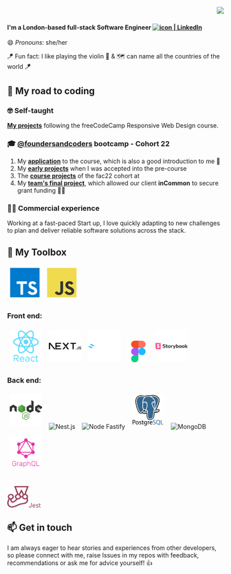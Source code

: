 <p align="right">
<!--<img width="400" src="https://github.com/0bubbles0/fcc-web-projects/blob/main/fcc-final-showcase/5-portfolio/resources/img/logo/logo-250-100.png">-->
<img src="https://user-images.githubusercontent.com/77367593/202780268-2b03a671-39d0-4275-94b0-2e9fc6bea346.png">
</p>

#### I'm a London-based full-stack Software Engineer <a href="https://www.linkedin.com/in/barbara-az"><img src="https://raw.githubusercontent.com/yushi1007/yushi1007/main/images/linkedin.svg" alt="icon | LinkedIn" width="21px"></a>

😄 _Pronouns_: she/her

🪁 Fun fact: I like playing the violin 🎻 & 🗺️ can name all the countries of the world 🪁

## 🚆 My road to coding

### 🤓 Self-taught

[**My projects**](https://codepen.io/0Bubbles0) following the freeCodeCamp Responsive Web Design course.

### 🎓 [**@foundersandcoders**](https://github.com/foundersandcoders) bootcamp - Cohort 22

1. My [**application**](https://github.com/0bubbles0/fac-22-application) to the course, which is also a good introduction to me 🙂
1. My [**early projects**](https://github.com/0bubbles0/fac22-pre-projects) when I was accepted into the pre-course
1. The [**course projects**](https://github.com/fac22/projects-gallery) of the fac22 cohort at
1. My [**team's final project**](https://github.com/tech-for-better/in-common), which allowed our client **inCommon** to secure grant funding 🌟🎉

### 👩‍💻 Commercial experience

Working at a fast-paced Start up, I love quickly adapting to new challenges to plan and deliver reliable software solutions across the stack.

## 🧰 My Toolbox

<img width="70" style="margin:6px" src="https://raw.githubusercontent.com/devicons/devicon/master/icons/typescript/typescript-original.svg" alt="TypeScript">
<img width="70" style="margin:6px" src="https://raw.githubusercontent.com/devicons/devicon/master/icons/javascript/javascript-original.svg" alt="JavaScript">

### Front end:

<img width="75" style="margin:6px" src="https://raw.githubusercontent.com/devicons/devicon/master/icons/react/react-original-wordmark.svg" alt="React">
<img width="75" style="margin:6px" src="https://raw.githubusercontent.com/devicons/devicon/master/icons/nextjs/nextjs-original-wordmark.svg" alt="Next.js">
<img width="75" style="margin:6px" src="https://raw.githubusercontent.com/devicons/devicon/master/icons/tailwindcss/tailwindcss-original-wordmark.svg" alt="TailwindCSS">
<img width="50" style="margin:6px" src="https://raw.githubusercontent.com/devicons/devicon/master/icons/figma/figma-original.svg" alt="Figma">
<img width="75" style="margin:6px" src="https://raw.githubusercontent.com/devicons/devicon/master/icons/storybook/storybook-original-wordmark.svg" alt="Storybook">

### Back end:

<img width="75" style="margin:6px" src="https://raw.githubusercontent.com/devicons/devicon/master/icons/nodejs/nodejs-original-wordmark.svg" alt="Node">
<img width="75" style="margin:6px" src="https://cdn.jsdelivr.net/gh/devicons/devicon@latest/icons/nestjs/nestjs-original-wordmark.svg" alt="Nest.js">
<img width="75" style="margin:6px" src="https://cdn.jsdelivr.net/gh/devicons/devicon@latest/icons/fastify/fastify-plain-wordmark.svg" alt="Node Fastify">
<img width="75" style="margin:6px" src="https://raw.githubusercontent.com/devicons/devicon/master/icons/postgresql/postgresql-original-wordmark.svg" alt="PostgreSQL"> 
<img width="75" style="margin:6px" src="https://cdn.jsdelivr.net/gh/devicons/devicon@latest/icons/mongodb/mongodb-original-wordmark.svg" alt="MongoDB">
<img width="75" style="margin:6px" src="https://raw.githubusercontent.com/devicons/devicon/master/icons/graphql/graphql-plain-wordmark.svg" alt="GraphQL">

<!-- <img width="75" style="margin-right:15px" src="https://raw.githubusercontent.com/devicons/devicon/master/icons/git/git-original-wordmark.svg" alt="git"> -->
<!-- <img width="75" style="margin-right:15px" src="https://raw.githubusercontent.com/devicons/devicon/master/icons/npm/npm-original-wordmark.svg" alt="npm">  -->

<img width="50" style="margin-top:20px" src="https://raw.githubusercontent.com/devicons/devicon/master/icons/jest/jest-plain.svg" alt="Jest"><span style="color:#99425B;height:75px;">Jest</span>

<!--<img width="50" src="https://raw.githubusercontent.com/devicons/devicon/master/icons/heroku/heroku-original-wordmark.svg" alt="Heroku">-->

## 📫 Get in touch

I am always eager to hear stories and experiences from other developers, so please connect with me, raise Issues in my repos with feedback, recommendations or ask me for advice yourself! 👍

<!--
🌱*Current Program*: Pre-apprenticeship with **Founders and Coders Cohort 22**

🌱 *This week*, I’m learning about **using APIs**

🌱*Previously*, I learned more about
  - Semantic **HTML**5
  - **CSS**3 (flexbox, grid, BEM)
  - **JavaScript** & DOM manipulation (async, Promises)
  - **Accessibility** (WCAG standards, colour contrasts, assistive tools)
  - **Git**

🌱 Some Tools that I have been using and learning about were
  - GitHub
  - VS Code, Terminal
  - Figma, Notion, colour palette generators, screen reader

🌱 I'm always learning, follow my journey!

Over the last months, my developer skills have been continuously growing and especially thrived with the influence of my fellow fac22 cohorters, who constantly inspire me with their visual creativity and coding approaches and encourage me to pitch in with support for bugs they encounter.

If you'd like to view my progress yourself, please visit
  - <https://codepen.io/0Bubbles0>: The entirely self-taught first attempt at the **freeCodeCamp Responsive Web Design** projects on Codepen back in February/March 2021
  - <https://github.com/0bubbles0/fac-22-application>: My **application to fac22**, which showcases my learnings from the fac Coaching program and is also a good introduction to my life, values and ideas from May 2021
  - <https://github.com/0bubbles0/fac22-pre-projects>: The home of my learnings and areas of focus during the **pre-apprenticesip program**, which keeps changing every day

The coming months will be very exciting, as our cohort will be diving into topics such as **React**, **Databases**, **Testing** and **Deployment** to really round our developer toolkits. Personally, I will also be working on improving my design and accessibility skills, so that I can very soon make an impact by helping to bring real solutions and visions to life!
-->

<!--
**0bubbles0/0bubbles0** is a ✨ _special_ ✨ repository because its `README.md` (this file) appears on your GitHub profile.

Here are some ideas to get you started:

- 🔭 I’m currently working on ...
- 🌱 I’m currently learning ...
- 👯 I’m looking to collaborate on ...
- 🤔 I’m looking for help with ...
- 💬 Ask me about ...
- 📫 How to reach me: ...

- ⚡ Fun fact: ...
-->

<!--[![Barbara's GitHub stats](https://github-readme-stats.vercel.app/api?username=0bubbles0)](https://github.com/0bubbles0/github-readme-stats)

[![Barbara’s GitHub stats](https://github-readme-stats.vercel.app/api?username=0bubbles0)](https://github.com/0bubbles0)

[![Top Langs](https://github-readme-stats.vercel.app/api/top-langs/?username=0bubbles0&layout=compact)](https://github.com/0bubbles0)-->
